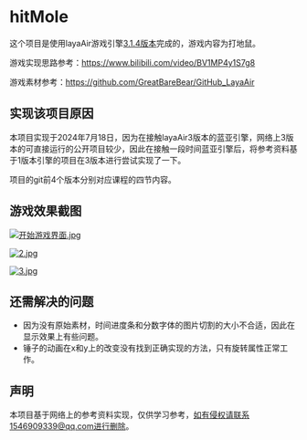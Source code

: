 # hitMole

这个项目是使用layaAir游戏引擎[3.1.4版本](https://layaair.layabox.com/#/engineDownload/LayaAir%203.1.4)完成的，游戏内容为打地鼠。

游戏实现思路参考：https://www.bilibili.com/video/BV1MP4y1S7g8

游戏素材参考：https://github.com/GreatBareBear/GitHub_LayaAir

## 实现该项目原因

本项目实现于2024年7月18日，因为在接触layaAir3版本的蓝亚引擎，网络上3版本的可直接运行的公开项目较少，因此在接触一段时间蓝亚引擎后，将参考资料基于1版本引擎的项目在3版本进行尝试实现了一下。

项目的git前4个版本分别对应课程的四节内容。

## 游戏效果截图

[![开始游戏界面.jpg](https://i.postimg.cc/PrJccjCd/1.jpg)](https://postimg.cc/hfFpzN8Y)

[![2.jpg](https://i.postimg.cc/tTgtTXQT/2.jpg)](https://postimg.cc/rdvtZ2pX)

[![3.jpg](https://i.postimg.cc/wBqDf6BV/3.jpg)](https://postimg.cc/gx7wrb8X)

## 还需解决的问题

- 因为没有原始素材，时间进度条和分数字体的图片切割的大小不合适，因此在显示效果上有些问题。
- 锤子的动画在x和y上的改变没有找到正确实现的方法，只有旋转属性正常工作。

## 声明

本项目基于网络上的参考资料实现，仅供学习参考，如有侵权请联系1546909339@qq.com进行删除。